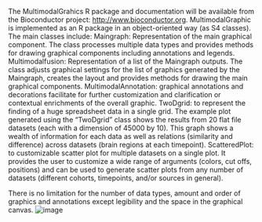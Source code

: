 The MultimodalGrahics R package and documentation will be available from the Bioconductor project: http://www.bioconductor.org. 
MultimodalGraphic is implemented as an R package in an object-oriented way (as S4 classes). The main classes include:
Maingraph: Representation of the main graphical component. The class processes multiple data types and provides methods for drawing graphical components including annotations and legends.
Multimodalfusion: Representation of a list of the Maingraph outputs. The class adjusts graphical settings for the list of graphics generated by the Maingraph, creates the layout and provides methods for drawing the main graphical components. 
MultimodalAnnotation: graphical annotations and decorations facilitate for further customization and clarification or contextual enrichments of the overall graphic. 
TwoDgrid: to represent the finding of a huge spreadsheet data in a single grid. The example plot generated using the “TwoDgrid” class shows the results from 20 flat file datasets (each with a dimension of 45000 by 10). This graph shows a wealth of information for each data as well as relations (similarity and difference) across datasets (brain regions at each timepoint).
ScatteredPlot: to customizable scatter plot for multiple datasets on a single plot. It provides the user to customize a wide range of arguments (colors, cut offs, positions) and can be used to generate scatter plots from any number of datasets (different cohorts, timepoints, and/or sources in general).

There is no limitation for the number of data types, amount and order of graphics and annotations except legibility and the space in the graphical canvas.
![image](https://github.com/Foziyaam/MultimodalGraphics/assets/142228859/59b04763-3170-4d48-aeb7-fc7c6aa23701)
